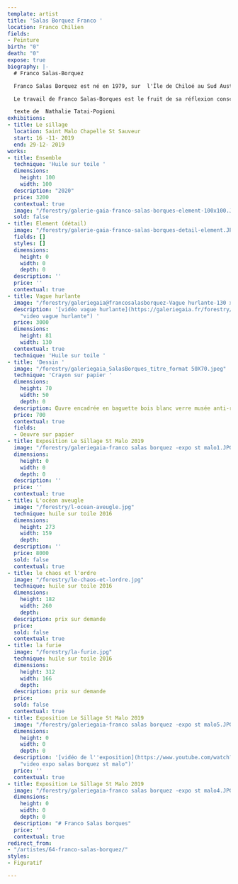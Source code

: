 ```yaml
---
template: artist
title: 'Salas Borquez Franco '
location: Franco Chilien
fields:
- Peinture
birth: "0"
death: "0"
expose: true
biography: |-
  # Franco Salas-Borquez

  Franco Salas Borquez est né en 1979, sur  l'Île de Chiloé au Sud Austral du Chili.

  Le travail de Franco Salas-Borques est le fruit de sa réflexion consciente et inconsciente envers le monde et le caractère amorale de la nature, au delà de la dichotomie du bien et du mal. C'est donc presque naturellement et instinctivement que le peintre développe son travail à travers la thématique de la mer déchainée. Lorsqu’il peint, Franco Salas-Borques fait appel à son intuition pour exercer des gestes chargés de force et de tension. Sa liberté d’artiste s’exprime alors dans toute cette révolte et peu à peu la mer prend vie, les vagues hurlent telles des âmes. Ensuite, l’agitation créatrice laisse place à la patience, telle une méditation qui permet de ressentir l’intensité de l’instant. L’étape finale du tableau est une sorte de recommencement, l’artiste se détache de ses peurs et de sa rigueur technique. Avec ces derniers gestes, il dessine la force du vent qui libère la mer de sa propre colère. À travers le langage universel et poétique de l’artiste, on découvre la peinture comme force créatrice et destructive où seule la beauté peut être sauvée.

  texte de  Nathalie Tatai-Pogioni
exhibitions:
- title: Le sillage
  location: Saint Malo Chapelle St Sauveur
  start: 16 -11- 2019
  end: 29-12- 2019
works:
- title: Ensemble
  technique: 'Huile sur toile '
  dimensions:
    height: 100
    width: 100
  description: "2020"
  price: 3200
  contextual: true
  image: "/forestry/galerie-gaia-franco-salas-borques-element-100x100.JPG"
  sold: false
- title: Element (détail)
  image: "/forestry/galerie-gaia-franco-salas-borques-detail-element.JPG"
  fields: []
  styles: []
  dimensions:
    height: 0
    width: 0
    depth: 0
  description: ''
  price: ''
  contextual: true
- title: Vague hurlante
  image: "/forestry/galeriegaia@francosalasborquez-Vague hurlante-130 x 81 2019.jpg"
  description: '[vidéo vague hurlante](https://galeriegaia.fr/forestry/galeriegaia@borquezvaguehurlante.mp4
    "video vague hurlante") '
  price: 3000
  dimensions:
    height: 81
    width: 130
  contextual: true
  technique: 'Huile sur toile '
- title: 'Dessin '
  image: "/forestry/galeriegaia_SalasBorques_titre_format 50X70.jpeg"
  technique: 'Crayon sur papier '
  dimensions:
    height: 70
    width: 50
    depth: 0
  description: Œuvre encadrée en baguette bois blanc verre musée anti-reflet
  price: 700
  contextual: true
  fields:
  - Oeuvre sur papier
- title: Exposition Le Sillage St Malo 2019
  image: "/forestry/galeriegaia-franco salas borquez -expo st malo1.JPG"
  dimensions:
    height: 0
    width: 0
    depth: 0
  description: ''
  price: ''
  contextual: true
- title: L'océan aveugle
  image: "/forestry/l-ocean-aveugle.jpg"
  technique: huile sur toile 2016
  dimensions:
    height: 273
    width: 159
    depth: 
  description: ''
  price: 8000
  sold: false
  contextual: true
- title: le chaos et l'ordre
  image: "/forestry/le-chaos-et-lordre.jpg"
  technique: huile sur toile 2016
  dimensions:
    height: 182
    width: 260
    depth: 
  description: prix sur demande
  price: 
  sold: false
  contextual: true
- title: la furie
  image: "/forestry/la-furie.jpg"
  technique: huile sur toile 2016
  dimensions:
    height: 312
    width: 166
    depth: 
  description: prix sur demande
  price: 
  sold: false
  contextual: true
- title: Exposition Le Sillage St Malo 2019
  image: "/forestry/galeriegaia-franco salas borquez -expo st malo5.JPG"
  dimensions:
    height: 0
    width: 0
    depth: 0
  description: '[vidéo de l''exposition](https://www.youtube.com/watch?v=8JP9GPVnTao
    "video expo salas borquez st malo")'
  price: ''
  contextual: true
- title: Exposition Le Sillage St Malo 2019
  image: "/forestry/galeriegaia-franco salas borquez -expo st malo4.JPG"
  dimensions:
    height: 0
    width: 0
    depth: 0
  description: "# Franco Salas borques"
  price: ''
  contextual: true
redirect_from:
- "/artistes/64-franco-salas-borquez/"
styles:
- Figuratif

---
```

